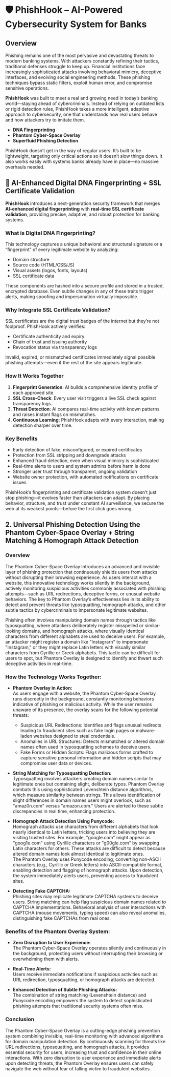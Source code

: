 # 🛡️ PhishHook – AI-Powered Cybersecurity System for Banks

## Overview
Phishing remains one of the most pervasive and devastating threats to modern banking systems. With attackers constantly refining their tactics, traditional defenses struggle to keep up. Financial institutions face increasingly sophisticated attacks involving behavioral mimicry, deceptive interfaces, and evolving social engineering methods. These phishing techniques bypass static filters, exploit human error, and compromise sensitive operations.

**PhishHook** was built to meet a real and growing need in today’s banking world—staying ahead of cybercriminals. Instead of relying on outdated lists or rigid detection rules, PhishHook takes a more intelligent, adaptive approach to cybersecurity, one that understands how real users behave and how attackers try to imitate them.

- **DNA Fingerprinting**
- **Phantom Cyber-Space Overlay**
- **Superfluid Phishing Detection**

PhishHook doesn’t get in the way of regular users. It’s built to be lightweight, targeting only critical actions so it doesn’t slow things down. It also works easily with systems banks already have in place—no massive overhauls needed.

## 🧬 AI-Enhanced Digital DNA Fingerprinting + SSL Certificate Validation

**PhishHook** introduces a next-generation security framework that merges **AI-enhanced digital fingerprinting** with **real-time SSL certificate validation**, providing precise, adaptive, and robust protection for banking systems.

### What is Digital DNA Fingerprinting?

This technology captures a unique behavioral and structural signature or a “fingerprint” of every legitimate website by analyzing:

- Domain structure  
- Source code (HTML/CSS/JS)  
- Visual assets (logos, fonts, layouts)  
- SSL certificate data  

These components are hashed into a secure profile and stored in a trusted, encrypted database. Even subtle changes in any of these traits trigger alerts, making spoofing and impersonation virtually impossible.

### Why Integrate SSL Certificate Validation?

SSL certificates are the digital trust badges of the internet but they’re not foolproof. PhishHook actively verifies:

- Certificate authenticity and expiry  
- Chain of trust and issuing authority  
- Revocation status via transparency logs  

Invalid, expired, or mismatched certificates immediately signal possible phishing attempts—even if the rest of the site appears legitimate.

### How It Works Together

1. **Fingerprint Generation**: AI builds a comprehensive identity profile of each approved site.  
2. **SSL Cross-Check**: Every user visit triggers a live SSL check against transparency logs.  
3. **Threat Detection**: AI compares real-time activity with known patterns and raises instant flags on mismatches.  
4. **Continuous Learning**: PhishHook adapts with every interaction, making detection sharper over time.

### Key Benefits

- Early detection of fake, misconfigured, or expired certificates  
- Protection from SSL stripping and downgrade attacks  
- Enhanced fraud detection, even when visual mimicry is sophisticated  
- Real-time alerts to users and system admins before harm is done  
- Stronger user trust through transparent, ongoing validation  
- Website owner protection, with automated notifications on certificate issues  

PhishHook’s fingerprinting and certificate validation system doesn’t just stop phishing—it evolves faster than attackers can adapt. By placing behavior, structure, and trust under constant AI surveillance, we secure the web at its weakest points—before the first click goes wrong.

## 2. Universal Phishing Detection Using the Phantom Cyber-Space Overlay + String Matching & Homograph Attack Detection

### Overview  
The Phantom Cyber-Space Overlay introduces an advanced and invisible layer of phishing protection that continuously shields users from attacks without disrupting their browsing experience. As users interact with a website, this innovative technology works silently in the background, actively monitoring suspicious activities commonly associated with phishing attempts—such as URL redirections, deceptive forms, or unusual website behaviors. The key to Phantom Overlay’s effectiveness lies in its ability to detect and prevent threats like typosquatting, homograph attacks, and other subtle tactics by cybercriminals to impersonate legitimate websites.

Phishing often involves manipulating domain names through tactics like typosquatting, where attackers deliberately register misspelled or similar-looking domains, and homograph attacks, where visually identical characters from different alphabets are used to deceive users. For example, an attacker might register a domain like "Instagrarn" to impersonate "Instagram," or they might replace Latin letters with visually similar characters from Cyrillic or Greek alphabets. This tactic can be difficult for users to spot, but Phantom Overlay is designed to identify and thwart such deceptive activities in real-time.

### How the Technology Works Together:

- **Phantom Overlay in Action:**  
  As users engage with a website, the Phantom Cyber-Space Overlay runs discreetly in the background, constantly monitoring behaviors indicative of phishing or malicious activity. While the user remains unaware of its presence, the overlay scans for the following potential threats:  
  - Suspicious URL Redirections: Identifies and flags unusual redirects leading to fraudulent sites such as fake login pages or malware-laden websites designed to steal credentials.  
  - Anomalies in URL Structures: Detects mismatched or altered domain names often used in typosquatting schemes to deceive users.  
  - Fake Forms or Hidden Scripts: Flags malicious forms crafted to capture sensitive personal information and hidden scripts that may compromise user data or devices.

- **String Matching for Typosquatting Detection:**  
  Typosquatting involves attackers creating domain names similar to legitimate ones but containing slight, deliberate typos. Phantom Overlay combats this using sophisticated Levenshtein distance algorithms, which measure similarity between strings. This allows identification of slight differences in domain names users might overlook, such as "amaz0n.com" versus "amazon.com." Users are alerted to these subtle discrepancies in real time, enhancing protection.

- **Homograph Attack Detection Using Punycode:**  
  Homograph attacks use characters from different alphabets that look nearly identical to Latin letters, tricking users into believing they are visiting trusted sites. For example, "google.com" might appear as "goog1e.com" using Cyrillic characters or "g00gle.com" by swapping Latin characters for others. These attacks are difficult to detect because altered domain names look almost identical to legitimate ones.  
  The Phantom Overlay uses Punycode encoding, converting non-ASCII characters (e.g., Cyrillic or Greek letters) into ASCII-compatible format, enabling detection and flagging of homograph attacks. Upon detection, the system immediately alerts users, preventing access to fraudulent sites.

- **Detecting Fake CAPTCHA:**  
  Phishing sites may replicate legitimate CAPTCHA systems to deceive users. String matching can help flag suspicious domain names related to CAPTCHA implementations. Behavioral analysis of user interactions with CAPTCHA (mouse movements, typing speed) can also reveal anomalies, distinguishing fake CAPTCHAs from real ones.

### Benefits of the Phantom Overlay System:

- **Zero Disruption to User Experience:**  
  The Phantom Cyber-Space Overlay operates silently and continuously in the background, protecting users without interrupting their browsing or overwhelming them with alerts.

- **Real-Time Alerts:**  
  Users receive immediate notifications if suspicious activities such as URL redirection, typosquatting, or homograph attacks are detected.

- **Enhanced Detection of Subtle Phishing Attacks:**  
  The combination of string matching (Levenshtein distance) and Punycode encoding empowers the system to detect sophisticated phishing attempts that traditional security systems often miss.

### Conclusion  
The Phantom Cyber-Space Overlay is a cutting-edge phishing prevention system combining invisible, real-time monitoring with advanced algorithms for domain manipulation detection. By continuously scanning for threats like URL redirections, typosquatting, and homograph attacks, it provides essential security for users, increasing trust and confidence in their online interactions. With zero disruption to user experience and immediate alerts upon detecting threats, the Phantom Overlay ensures users can safely navigate the web without fear of falling victim to fraudulent websites.


